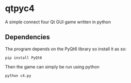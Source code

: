 # qtpyc4

A simple connect four Qt GUI game written in python

## Dependencies

The program depends on the PyQt6 library so install it as so:

```
pip install PyQt6
```

Then the game can simply be run using python

```
python c4.py
```
